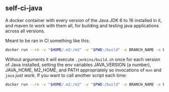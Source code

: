 self-ci-java
------------

A docker container with every version of the Java JDK 6 to 16 installed in it, and maven to work with them all, for building and testing java applications across all versions.

Meant to be ran in CI something like this:

```sh
docker run --rm -v "$HOME/.m2:/m2" -v "$PWD:/build" -e BRANCH_NAME -e BUILD_UID=$UID -e BUILD_GID=$(id -g) moparisthebest/java-ci:latest
```

Without arguments it will execute `.jenkins/build.sh` once for each version of Java installed, setting the env variables JAVA_VERSION (a number), JAVA_HOME, M2_HOME, and PATH appropriately so invocations of `mvn` and `java` *just work*.  If you want to call another script each time:

```sh
docker run --rm -v "$HOME/.m2:/m2" -v "$PWD:/build" -e BRANCH_NAME -e BUILD_UID=$UID -e BUILD_GID=$(id -g) moparisthebest/java-ci:latest build.sh ./path/to/your/script.sh
```
